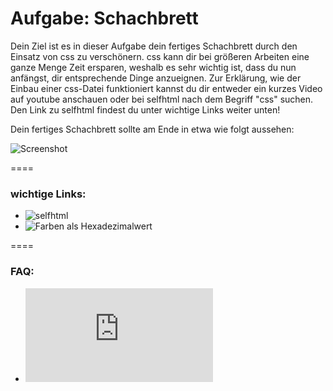 Aufgabe: Schachbrett
====

Dein Ziel ist es in dieser Aufgabe dein fertiges Schachbrett durch den Einsatz von css zu verschönern. css kann dir bei größeren Arbeiten eine ganze Menge Zeit ersparen, weshalb es sehr wichtig ist, dass du nun anfängst, dir entsprechende Dinge anzueignen. Zur Erklärung, wie der Einbau einer css-Datei funktioniert kannst du dir entweder ein kurzes Video auf youtube anschauen oder bei selfhtml nach dem Begriff "css" suchen. Den Link zu selfhtml findest du unter wichtige Links weiter unten!

Dein fertiges Schachbrett sollte am Ende in etwa wie folgt aussehen:

![Screenshot](https://raw.github.com/cartz/schule/master/images/schachbrett.png)


====

### wichtige Links:
* ![selfhtml](https://bit.ly/1gjBmCs)
* ![Farben als Hexadezimalwert](https://bit.ly/15VYjEu)


====

### FAQ:
* ![Link zum FAQ](https://github.com/cartz/schule/blob/master/faq.md)